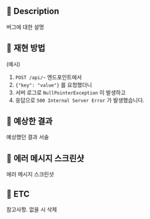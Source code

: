 ## 📄 Description
버그에 대한 설명

## 🐞 재현 방법

(예시)
1. `POST /api/~` 엔드포인트에서
2. `{"key": "value"}` 를 요청했더니
3. 서버 로그로 `NullPointerException` 이 발생하고
4. 응답으로 `500 Internal Server Error` 가 발생했습니다.

## 🧐 예상한 결과
예상했던 결과 서술

## 📸 에러 메시지 스크린샷
에러 메시지 스크린샷

## 🎸 ETC
참고사항. 없을 시 삭제